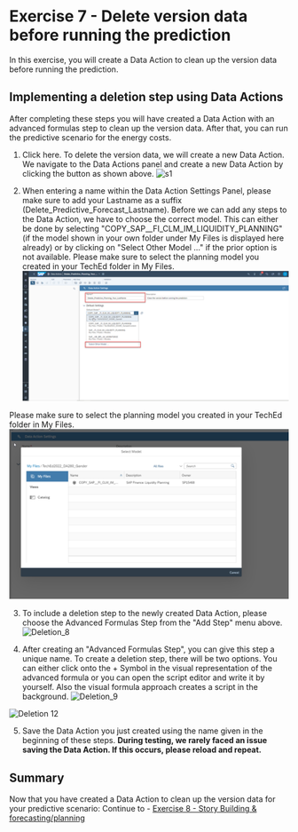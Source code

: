 # Exercise 7 - Delete version data before running the prediction

In this exercise, you will create a Data Action to clean up the version data before running the prediction.

## Implementing a deletion step using Data Actions

After completing these steps you will have created a Data Action with an advanced formulas step to clean up the version data. After that, you can run the predictive scenario for the energy costs.

1.	Click here. To delete the version data, we will create a new Data Action. We navigate to the Data Actions panel and create a new Data Action by clicking the button as shown above.
![s1](https://user-images.githubusercontent.com/112930664/196193352-e4b7b253-a99d-42ac-94da-a7298978820a.png) 

2. When entering a name within the Data Action Settings Panel, please make sure to add your Lastname as a suffix (Delete_Predictive_Forecast_Lastname). 
Before we can add any steps to the Data Action, we have to choose the correct model. 
This can either be done by selecting "COPY_SAP__FI_CLM_IM_LIQUIDITY_PLANNING" (if the model shown in your own folder under My Files is displayed here already) or by clicking on "Select Other Model ..." if the prior option is not available. 
Please make sure to select the planning model you created in your TechEd folder in My Files.
![](/exercises/7_Delete_Version_Data/images/7_Name_New.png)
 
Please make sure to select the planning model you created in your TechEd folder in My Files. 
![](/exercises/7_Delete_Version_Data/images/7_ModelSelection.png)

3. To include a deletion step to the newly created Data Action, please choose the Advanced Formulas Step from the "Add Step" menu above.
![Deletion_8](https://user-images.githubusercontent.com/112930664/196192146-b79fbb57-b805-43ea-ae48-9b92275f96ed.png)

4. After creating an "Advanced Formulas Step", you can give this step a unique name. To create a deletion step, there will be two options. You can either click onto the + Symbol in the visual representation of the advanced formula or you can open the script editor and write it by yourself. Also the visual formula approach creates a script in the background.
![Deletion_9](https://user-images.githubusercontent.com/112930664/196192166-8a677bec-12be-4230-a513-295290e3a6ca.png)

![Deletion 12](https://user-images.githubusercontent.com/112930664/196198889-625baaf4-4a10-4679-b71b-79e52a8466cb.png)

5. Save the Data Action you just created using the name given in the beginning of these steps. **During testing, we rarely faced an issue saving the Data Action. If this occurs, please reload and repeat.**

## Summary

Now that you have created a Data Action to clean up the version data for your predictive scenario:
Continue to - [Exercise 8 - Story Building & forecasting/planning](../8_Story_Building_Forecasting_Planning/README.md)
